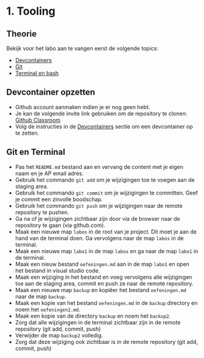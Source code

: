 # 1. Tooling

## Theorie

Bekijk voor het labo aan te vangen eerst de volgende topics:

* [Devcontainers](../../tooling/devcontainers.md)
* [Git](../../tooling/git.md)
* [Terminal en bash](../../tooling/bash.md)

## Devcontainer opzetten

* Github account aanmaken indien je er nog geen hebt.
* Je kan de volgende invite link gebruiken om de repository te clonen: [Github Classroom](https://classroom.github.com/a/ml4mFUyT)
* Volg de instructies in de [Devcontainers](../../tooling/devcontainers.md) sectie om een devcontainer op te zetten.

## Git en Terminal

* Pas het `README.md` bestand aan en vervang de content met je eigen naam en je AP email adres.
* Gebruik het commando `git add` om je wijzigingen toe te voegen aan de staging area.
* Gebruik het commando `git commit` om je wijzigingen te committen. Geef je commit een zinvolle boodschap.
* Gebruik het commando `git push` om je wijzigingen naar de remote repository te pushen.
* Ga na of je wijzigingen zichtbaar zijn door via de browser naar de repository te gaan (via github.com).
* Maak een nieuwe map `labos` in de root van je project. Dit moet je aan de hand van de terminal doen. Ga vervolgens naar de map `labos` in de terminal.
* Maak een nieuwe map `labo1` in de map `labos` en ga naar de map `labo1` in de terminal.
* Maak een nieuw bestand `oefeningen.md` aan in de map `labo1` en open het bestand in visual studio code.
* Maak een wijziging in het bestand en voeg vervolgens alle wijzigingen toe aan de staging area, commit en push ze naar de remote repository.
* Maak een nieuwe map `backup` en kopiëer het bestand `oefeningen.md` naar de map `backup`.
* Maak een kopie van het bestand `oefeningen.md` in de `backup` directory en noem het `oefeningen2.md`.
* Maak een kopie van de directory `backup` en noem het `backup2`.
* Zorg dat alle wijzigingen in de terminal zichtbaar zijn in de remote repository (git add, commit, push)
* Verwijder de map `backup2` volledig.
* Zorg dat deze wijziging ook zichtbaar is in de remote repository (git add, commit, push)

